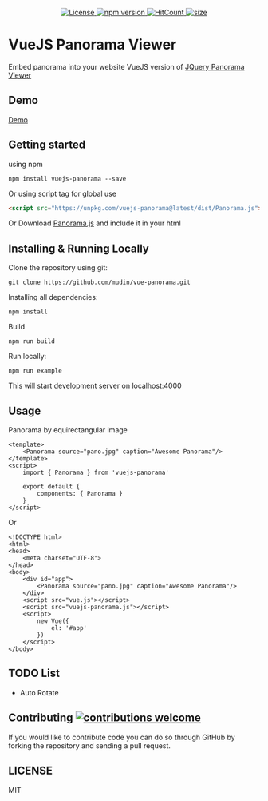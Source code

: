 <p align="center">
  <a href="https://github.com/mudin/vue-panorama/blob/master/LICENSE">
    <img src="https://img.shields.io/github/license/mudin/vue-panorama.svg" alt="License">
  </a>
  <a href="https://badge.fury.io/js/vue-panorama">
    <img src="https://badge.fury.io/js/vue-panorama.svg" alt="npm version">
  </a>
  <a href="http://hits.dwyl.io/mudin/vue-panorama">
    <img src="http://hits.dwyl.io/mudin/vue-panorama.svg" alt="HitCount">
  </a>
  <a href="https://github.com/mudin/vue-panorama/blob/master/dist/Panorama.js">
    <img src="https://img.badgesize.io/mudin/vue-panorama/master/dist/Panorama.js" alt="size">
  </a>
  
</p>

# VueJS Panorama Viewer
Embed panorama into your website
VueJS version of [JQuery Panorama Viewer](https://github.com/peachananr/panorama_viewer)

## Demo
[Demo](https://mudin.github.io/vue-panorama/)

## Getting started
using npm
```
npm install vuejs-panorama --save
```
Or using script tag for global use
```html
<script src="https://unpkg.com/vuejs-panorama@latest/dist/Panorama.js"></script>
```

Or Download <a href="https://unpkg.com/vuejs-panorama@latest/dist/Panorama.js">Panorama.js</a> and include it in your html

## Installing & Running Locally

Clone the repository using git:
```
git clone https://github.com/mudin/vue-panorama.git 
```
Installing all dependencies:
```
npm install 
```
Build
```
npm run build 
```
Run locally:
```
npm run example 
```
This will start development server on localhost:4000

## Usage

Panorama by equirectangular image
```vue
<template>
    <Panorama source="pano.jpg" caption="Awesome Panorama"/>
</template>
<script>
    import { Panorama } from 'vuejs-panorama'

    export default {
        components: { Panorama }
    }
</script>
```
Or
```vue
<!DOCTYPE html>
<html>
<head>
    <meta charset="UTF-8">
</head>
<body>
    <div id="app">
        <Panorama source="pano.jpg" caption="Awesome Panorama"/>
    </div>
    <script src="vue.js"></script>
    <script src="vuejs-panorama.js"></script>
    <script>
        new Vue({
            el: '#app'
        })
    </script>
</body>
```

## TODO List
* Auto Rotate

## Contributing [![contributions welcome](https://img.shields.io/badge/contributions-welcome-brightgreen.svg?style=flat)](https://github.com/mudin/vue-panorama/issues)

If you would like to contribute code you can do so through GitHub by forking the repository and sending a pull request.

## LICENSE
MIT
